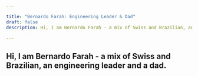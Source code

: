 ```yaml
---

title: "Bernardo Farah: Engineering Leader & Dad"
draft: false
description: Hi, I am Bernardo Farah - a mix of Swiss and Brazilian, an engineering leader, and a dad

---
```


## Hi, I am **Bernardo Farah** - a mix of Swiss and Brazilian, an **engineering leader** and a **dad**.
